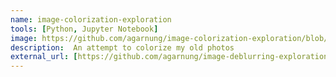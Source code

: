 ```yaml
---
name: image-colorization-exploration
tools: [Python, Jupyter Notebook]
image: https://github.com/agarnung/image-colorization-exploration/blob/main/assets/res2.png?raw=true
description:  An attempt to colorize my old photos 
external_url: [https://github.com/agarnung/image-deblurring-exploration](https://github.com/agarnung/image-colorization-exploration)
---
```

